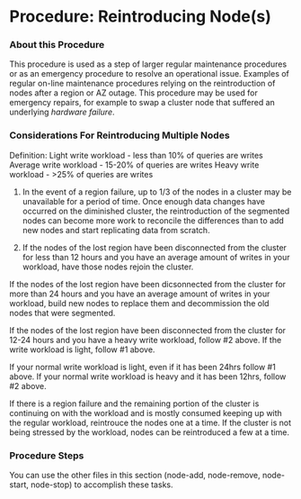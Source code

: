 # Procedure:  Reintroducing Node(s)

### About this Procedure

This procedure is used as a step of larger regular maintenance procedures or as an emergency procedure to resolve an operational issue.
Examples of regular on-line maintenance procedures relying on the reintroduction of nodes after a region or AZ outage.
This procedure may be used for emergency repairs, for example to swap a cluster node that suffered an underlying *hardware failure*. 


### Considerations For Reintroducing Multiple Nodes

Definition:
Light write workload - less than 10% of queries are writes
Average write workload - 15-20% of queries are writes
Heavy write workload - >25% of queries are writes

1. In the event of a region failure, up to 1/3 of the nodes in a cluster may be unavailable for a period of time.  Once enough data changes have occurred on the diminished cluster, the reintroduction of the segmented nodes can become more work to reconcile the differences than to add new nodes and start replicating data from scratch.

2. If the nodes of the lost region have been disconnected from the cluster for less than 12 hours and you have an average amount of writes in your workload, have those nodes rejoin the cluster.

If the nodes of the lost region have been dicsonnected from the cluster for more than 24 hours and you have an average amount of writes in your workload, build new nodes to replace them and decommission the old nodes that were segmented.

If the nodes of the lost region have been disconnected from the cluster for 12-24 hours and you have a heavy write workload, follow #2 above.  If the write workload is light, follow #1 above.

If your normal write workload is light, even if it has been 24hrs follow #1 above.  If your normal write workload is heavy and it has been 12hrs, follow #2 above.

If there is a region failure and the remaining portion of the cluster is continuing on with the workload and is mostly consumed keeping up with the regular workload, reintrouce the nodes one at a time.  If the cluster is not being stressed by the workload, nodes can be reintroduced a few at a time.


### Procedure Steps

You can use the other files in this section (node-add, node-remove, node-start, node-stop) to accomplish these tasks.
